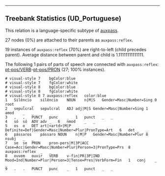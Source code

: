 

--------------------------------------------------------------------------------

## Treebank Statistics (UD_Portuguese)

This relation is a language-specific subtype of [auxpass]().

27 nodes (0%) are attached to their parents as `auxpass:reflex`.

19 instances of `auxpass:reflex` (70%) are right-to-left (child precedes parent).
Average distance between parent and child is 1.11111111111111.

The following 1 pairs of parts of speech are connected with `auxpass:reflex`: [pt-pos/VERB]()-[pt-pos/PRON]() (27; 100% instances).


~~~ conllu
# visual-style 7	bgColor:blue
# visual-style 7	fgColor:white
# visual-style 8	bgColor:blue
# visual-style 8	fgColor:white
# visual-style 8 7 auxpass:reflex	color:blue
1	Silêncio	silêncio	NOUN	n|M|S	Gender=Masc|Number=Sing	0	root	_	_
2	sepulcral	sepulcral	ADJ	adj|M|S	Gender=Masc|Number=Sing	1	amod	_	_
3	,	,	PUNCT	punc	_	1	punct	_	_
4	só	só	ADV	adv	_	6	nmod	_	_
5	os	o	DET	art|<artd>|M|P	Definite=Def|Gender=Masc|Number=Plur|PronType=Art	6	det	_	_
6	pássaros	pássaro	NOUN	n|M|P	Gender=Masc|Number=Plur	8	nsubj	_	_
7	se	se	PRON	pron-pers|M|3P|ACC	Case=Acc|Gender=Masc|Number=Plur|Person=3|PronType=Prs	8	auxpass:reflex	_	_
8	ouvem	ouvir	VERB	v-fin|PR|3P|IND	Mood=Ind|Number=Plur|Person=3|Tense=Pres|VerbForm=Fin	1	conj	_	_
9	.	.	PUNCT	punc	_	1	punct	_	_

~~~


